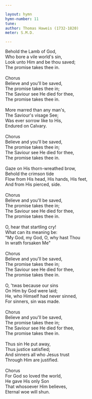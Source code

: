 ```yaml
---

layout: hymn
hymn-number: 11
tune: 
author: Thomas Haweis (1732-1820)
meter: S.M.D.

---
```

Behold the Lamb of God,<br>Who bore a vile world's sin,<br>Look unto Him and be thou saved;<br>The promise takes thee in.<br><br>Chorus<br>Believe and you'll be saved,<br>The promise takes thee in;<br>The Saviour see He died for thee,<br>The promise takes thee in.<br><br>More marred than any man's,<br>The Saviour's visage See;<br>Was ever sorrow like to His,<br>Endured on Calvary.<br><br>Chorus<br>Believe and you'll be saved,<br>The promise takes thee in;<br>The Saviour see He died for thee,<br>The promise takes thee in.<br><br>Gaze on His thorn-wreathed brow,<br>Behold the crimson tide<br>Flow from His head, His hands, His feet,<br>And from His pierced, side.<br><br>Chorus<br>Believe and you'll be saved,<br>The promise takes thee in;<br>The Saviour see He died for thee,<br>The promise takes thee in.<br><br>O, hear that startling cry!<br>What can its meaning be:<br>"My God, my God, O, why hast Thou<br>In wrath forsaken Me"<br><br>Chorus<br>Believe and you'll be saved,<br>The promise takes thee in;<br>The Saviour see He died for thee,<br>The promise takes thee in.<br><br>O, 'twas because our sins<br>On Him by God were laid;<br>He, who Himself had never sinned,<br>For sinners, sin was made.<br><br>Chorus<br>Believe and you'll be saved,<br>The promise takes thee in;<br>The Saviour see He died for thee,<br>The promise takes thee in.<br><br>Thus sin He put away,<br>Thus justice satisfied;<br>And sinners all who Jesus trust<br>Through Him are justified.<br><br>Chorus<br>For God so loved the world,<br>He gave His only Son<br>That whosoever Him believes,<br>Eternal woe will shun.<br><br><br>
